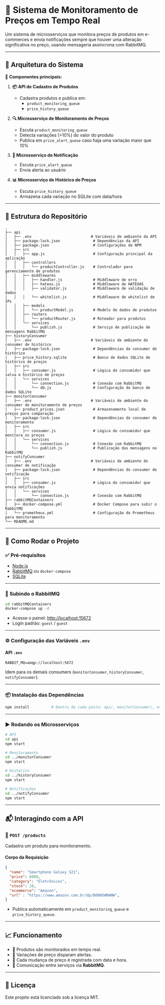 # 🛒 Sistema de Monitoramento de Preços em Tempo Real

Um sistema de microsserviços que monitora preços de produtos em e-commerces e envia notificações sempre que houver uma alteração significativa no preço, usando mensageria assíncrona com RabbitMQ.

---

## 🧱 Arquitetura do Sistema

🔧 **Componentes principais:**

1. **📦 API de Cadastro de Produtos**
   - Cadastra produtos e publica em:
     - `product_monitoring_queue`
     - `price_history_queue`

2. **🔍 Microsserviço de Monitoramento de Preços**
   - Escuta `product_monitoring_queue`
   - Detecta variações (>10%) do valor do produto
   - Publica em `price_alert_queue` caso haja uma variação maior que 10%

3. **📢 Microsserviço de Notificação**
   - Escuta `price_alert_queue`
   - Envia alerta ao usuário

4. **📊 Microsserviço de Histórico de Preços**
   - Escuta `price_history_queue`
   - Armazena cada variação no SQLite com data/hora

---

## 📁 Estrutura do Repositório

```plaintext
.
├── api
│   ├── .env                           # Variáveis de ambiente da API
│   ├── package-lock.json               # Dependências da API
│   ├── package.json                    # Configurações do NPM
│   ├── src
│   │   ├── app.js                      # Configuração principal da aplicação
│   │   ├── controllers
│   │   │   └── productController.js    # Controlador para gerenciamento de produtos
│   │   ├── middlewares
│   │   │   ├── handler.js              # Middleware de erro
│   │   │   ├── hateos.js               # Middleware de HATEOAS
│   │   │   ├── validator.js            # Middleware de validação de dados
│   │   │   └── whitelist.js            # Middleware de whitelist de IPs
│   │   ├── models
│   │   │   └── productModel.js         # Modelo de dados de produtos
│   │   ├── routers
│   │   │   └── productRouter.js        # Roteador para produtos
│   │   └── services
│   │       └── publish.js              # Serviço de publicação de mensagens RabbitMQ
├── historyConsumer
│   ├── .env                           # Variáveis de ambiente do consumer de histórico
│   ├── package-lock.json               # Dependências do consumer de histórico
│   ├── price_history.sqlite            # Banco de dados SQLite de histórico de preços
│   ├── src
│   │   ├── consumer.js                 # Lógica do consumidor que salva o histórico de preços
│   │   └── services
│   │       └── connection.js           # Conexão com RabbitMQ
│   │       └── db.js                   # Configuração do banco de dados SQLite
├── monitorConsumer
│   ├── .env                           # Variáveis de ambiente do consumer de monitoramento de preços
│   ├── product_prices.json             # Armazenamento local de preços para comparação
│   ├── package-lock.json               # Dependências do consumer de monitoramento
│   ├── src
│   │   ├── consumer.js                 # Lógica do consumidor que monitora os preços
│   │   └── services
│   │       └── connection.js           # Conexão com RabbitMQ
│   │       └── publish.js              # Publicação das mensagens no RabbitMQ
├── notifyConsumer
│   ├── .env                           # Variáveis de ambiente do consumer de notificação
│   ├── package-lock.json               # Dependências do consumer de notificação
│   ├── src
│   │   ├── consumer.js                 # Lógica do consumidor que envia notificações
│   │   └── services
│   │       └── connection.js           # Conexão com RabbitMQ
├── rabbitMQContainers
│   ├── docker-compose.yml              # Docker Compose para subir o RabbitMQ
│   └── prometheus.yml                  # Configuração do Prometheus para monitoramento
└── README.md
```

---

## 🚀 Como Rodar o Projeto

### ✅ Pré-requisitos

- [Node.js](https://nodejs.org/)
- [RabbitMQ](https://www.rabbitmq.com/) ou `docker-compose`
- [SQLite](https://www.sqlite.org/)

---

### 🐳 Subindo o RabbitMQ

```bash
cd rabbitMQContainers
docker-compose up -d
```

- Acesse o painel: [http://localhost:15672](http://localhost:15672)
- Login padrão: `guest` / `guest`

---

### ⚙️ Configuração das Variáveis `.env`

#### API `.env`

```
RABBIT_MQ=amqp://localhost:5672
```

Idem para os demais consumers (`monitorConsumer`, `historyConsumer`, `notifyConsumer`).

---

### 📦 Instalação das Dependências

```bash
npm install          # Dentro de cada pasta: api/, monitorConsumer/, etc.
```

---

### ▶️ Rodando os Microsserviços

```bash
# API
cd api
npm start

# Monitoramento
cd ../monitorConsumer
npm start

# Histórico
cd ../historyConsumer
npm start

# Notificações
cd ../notifyConsumer
npm start
```

---

## 📬 Interagindo com a API

### 🔹 `POST /products`

Cadastra um produto para monitoramento.

#### Corpo da Requisição

```json
{
  "name": "Smartphone Galaxy S21",
  "price": 8000,
  "category": "Eletrônicos",
  "stock": 20,
  "ecommerce": "Amazon",
  "url" : "https://www.amazon.com.br/dp/B08N5WRWNW",
}
```

- Publica automaticamente em `product_monitoring_queue` e `price_history_queue`.

---

## 📈 Funcionamento

- 🔄 Produtos são monitorados em tempo real.
- 🔔 Variações de preço disparam alertas.
- 🧾 Cada mudança de preço é registrada com data e hora.
- 🧠 Comunicação entre serviços via **RabbitMQ**.

---

## 📜 Licença
Este projeto está licenciado sob a licença MIT.
